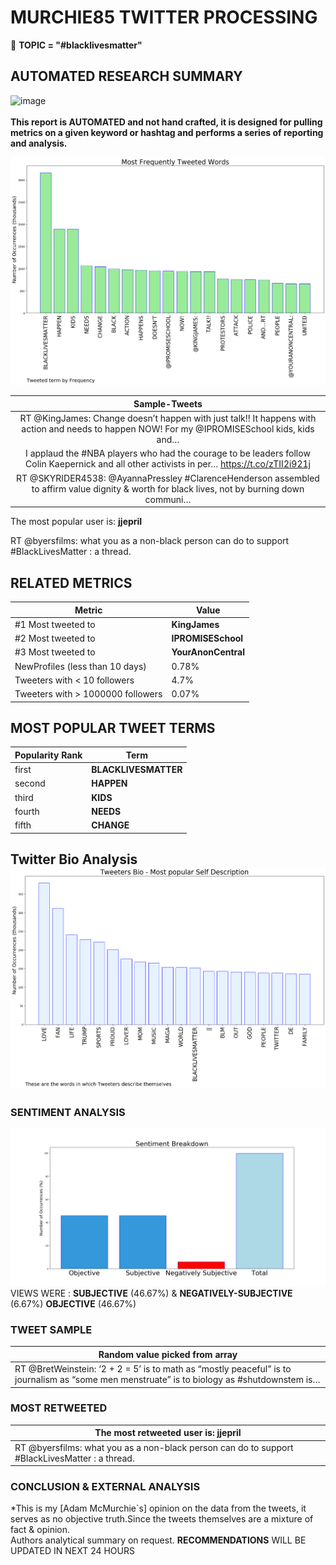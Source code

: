# MURCHIE85 TWITTER PROCESSING 
&#x1F34E; **TOPIC = "#blacklivesmatter"**

## AUTOMATED RESEARCH SUMMARY

![image](https://marketingplatform.google.com/about/static/images/gmp/analytics-smb-benefit.jpg)
<br></br>
<b> This report is AUTOMATED and not hand crafted, it is designed for pulling metrics on a given keyword or hashtag and performs a series of reporting and analysis.</b>



![image](TWEETS.png)



|                **Sample-Tweets**        |
| :-------------: |
| RT @KingJames: Change doesn’t happen with just talk!! It happens with action and needs to happen NOW! For my @IPROMISESchool kids, kids and… |
| I applaud the #NBA players who had the courage to be leaders follow Colin Kaepernick and all other activists in per… https://t.co/zTII2i921j |
| RT @SKYRIDER4538: @AyannaPressley #ClarenceHenderson assembled to affirm value dignity &amp; worth for black lives, not by burning down communi… |

The most popular user is: **jjepriI**
<div class="alert alert-block alert-danger"> RT @byersfilms: what you as a non-black person can do to support #BlackLivesMatter : a thread.</div>

## RELATED METRICS<br>
| Metric | Value |
| ------------- | ------------- |
| #1 Most tweeted to  | **KingJames** |
| #2 Most tweeted to  | **IPROMISESchool** |
| #3 Most tweeted to  | **YourAnonCentral** |
| NewProfiles (less than 10 days) | 0.78%  |
| Tweeters with < 10 followers  | 4.7%|
| Tweeters with > 1000000 followers  | 0.07%  |



## MOST POPULAR TWEET TERMS 


| Popularity Rank  | Term |
| ------------- | ------------- |
| first  | **BLACKLIVESMATTER**  |
| second  | **HAPPEN**  |
| third  | **KIDS** |
| fourth  | **NEEDS**  |
| fifth  | **CHANGE**  |


## Twitter Bio Analysis![image](BIO.png)
### SENTIMENT ANALYSIS
![image](sentiment.png)
VIEWS WERE : **SUBJECTIVE**  (46.67%) & **NEGATIVELY-SUBJECTIVE** (6.67%) **OBJECTIVE** (46.67%)

### TWEET SAMPLE 
| Random value picked from array |
| ------------- |
|RT @BretWeinstein: ‘2 + 2 = 5’ is to math as “mostly peaceful” is to journalism as “some men menstruate” is to biology as #shutdownstem is… |

### MOST RETWEETED 

| The most retweeted user is: **jjepriI**  |
| ------------- |
| RT @byersfilms: what you as a non-black person can do to support #BlackLivesMatter : a thread. |

### CONCLUSION & EXTERNAL ANALYSIS

*This is my [Adam McMurchie`s] opinion on the data from the tweets, it serves as no objective truth.Since the tweets themselves are a mixture of fact & opinion.<br>
Authors analytical summary on request.
**RECOMMENDATIONS** WILL BE UPDATED IN NEXT  24 HOURS <br>